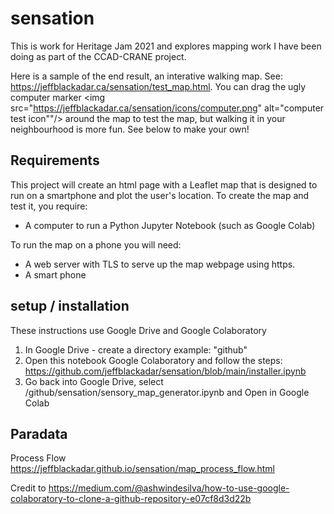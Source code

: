 # sensation
This is work for Heritage Jam 2021 and explores mapping work I have been doing as part of the CCAD-CRANE project.

Here is a sample of the end result, an interative walking map. See: https://jeffblackadar.ca/sensation/test_map.html.
You can drag the ugly computer marker <img src="https://jeffblackadar.ca/sensation/icons/computer.png" alt="computer test icon""/> around the map to test the map, but walking it in your neighbourhood is more fun. See below to make your own!

## Requirements
This project will create an html page with a Leaflet map that is designed to run on a smartphone and plot the user's location.
To create the map and test it, you require:
* A computer to run a Python Jupyter Notebook (such as Google Colab)

To run the map on a phone you will need:
* A web server with TLS to serve up the map webpage using https.
* A smart phone


## setup / installation
These instructions use Google Drive and Google Colaboratory

1. In Google Drive - create a directory example: "github"
2. Open this notebook Google Colaboratory and follow the steps:  https://github.com/jeffblackadar/sensation/blob/main/installer.ipynb
3. Go back into Google Drive, select /github/sensation/sensory_map_generator.ipynb and Open in Google Colab

## Paradata
Process Flow https://jeffblackadar.github.io/sensation/map_process_flow.html


Credit to https://medium.com/@ashwindesilva/how-to-use-google-colaboratory-to-clone-a-github-repository-e07cf8d3d22b
